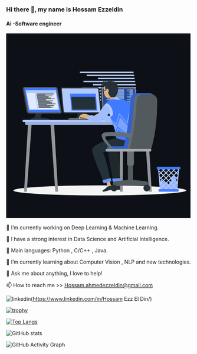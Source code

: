 ### Hi there 👋, my name is Hossam Ezzeldin
#### Ai -Software engineer
![Ai -Software engineer](https://raw.githubusercontent.com/SubhadeepZilong/SubhadeepZilong/main/icons/animation_500_kxa883sd.gif)

🔭 I’m currently working on Deep Learning & Machine Learning.

👯 I have a strong interest in Data Science and Artificial Intelligence.

🌟  Main languages: Python , C/C++ , Java.

🌱 I’m currently learning  about Computer Vision , NLP and new technologies.

💬 Ask me about anything, I love to help!

📫 How to reach me >> Hossam.ahmedezzeldin@gmail.com


<img src='https://cdn.jsdelivr.net/npm/simple-icons@3.0.1/icons/linkedin.svg' alt='linkedin' height='40'>(https://www.linkedin.com/in/Hossam Ezz El Din/)  

[![trophy](https://github-profile-trophy.vercel.app/?username=Hossamezzeldin1)](https://github.com/ryo-ma/github-profile-trophy)

[![Top Langs](https://github-readme-stats.vercel.app/api/top-langs/?username=Hossamezzeldin1)](https://github.com/anuraghazra/github-readme-stats)

![GitHub stats](https://github-readme-stats.vercel.app/api?username=Hossamezzeldin1&show_icons=true)  

![GitHub Activity Graph](https://activity-graph.herokuapp.com/graph?username=Hossamezzeldin1)  

